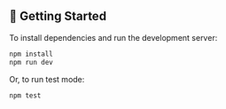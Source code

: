 ## 🚀 Getting Started

To install dependencies and run the development server:

```bash
npm install
npm run dev
```

Or, to run test mode:

```bash
npm test
```